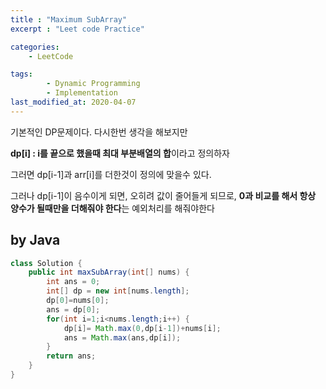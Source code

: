 ```yaml
---
title : "Maximum SubArray"
excerpt : "Leet code Practice"

categories:
    - LeetCode

tags:
        - Dynamic Programming
        - Implementation
last_modified_at: 2020-04-07
---
```


기본적인 DP문제이다. 다시한번 생각을 해보지만

**dp[i] : i를 끝으로 했을때 최대 부분배열의 합**이라고 정의하자

그러면 dp[i-1]과 arr[i]를 더한것이 정의에 맞을수 있다.

그러나 dp[i-1]이 음수이게 되면, 오히려 값이 줄어들게  되므로, **0과 비교를 해서 항상 양수가 될때만을 더해줘야 한다**는 예외처리를 해줘야한다

## by Java


```java
class Solution {
    public int maxSubArray(int[] nums) {
        int ans = 0;
        int[] dp = new int[nums.length];
        dp[0]=nums[0];
        ans = dp[0];
        for(int i=1;i<nums.length;i++) {
            dp[i]= Math.max(0,dp[i-1])+nums[i];
            ans = Math.max(ans,dp[i]);
        }
        return ans;
    }
}
```
